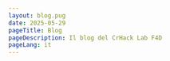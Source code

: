 ```yaml
---
layout: blog.pug
date: 2025-05-29
pageTitle: Blog
pageDescription: Il blog del CrHack Lab F4D
pageLang: it
---
```


<!-- Content comes from Pug file and collections -->